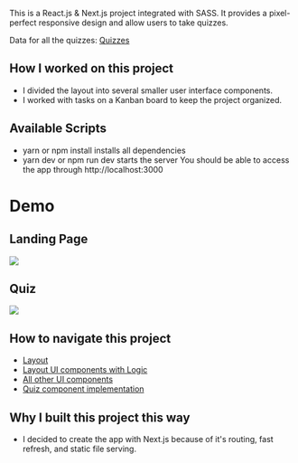 This is a React.js & Next.js project integrated with SASS. It provides a pixel-perfect responsive design and allow users to take quizzes. 

Data for all the quizzes: [Quizzes](../../tree/main/src/components/question)
## How I worked on this project
* I divided the layout into several smaller user interface components.
* I worked with tasks on a Kanban board to keep the project organized.

## Available Scripts
* yarn or npm install installs all dependencies
* yarn dev or npm run dev starts the server You should be able to access the app through http://localhost:3000

# Demo 
## Landing Page
![](ankii1.gif)
## Quiz
![](ankii2.gif)



## How to navigate this project
* [Layout](../../tree/main/src/layouts)
* [Layout UI components with Logic](../../tree/main/src/components/UI)
* [All other UI components](../../tree/main/src/components/UI)
* [Quiz component implementation ](../../tree/main/src/components/Quiz)


## Why I built this project this way 
* I decided to create the app with Next.js because of it's routing, fast refresh, and static file serving.


